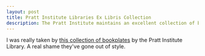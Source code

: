 ```yaml
---
layout: post
title: Pratt Institute Libraries Ex Libris Collection
description: The Pratt Institute maintains an excellent collection of bookplates.
---
```


I was really taken by [this collection of bookplates](https://www.flickr.com/photos/34900073@N07/albums/72157613160345964) by the Pratt Institute Library. A real shame they've gone out of style.
